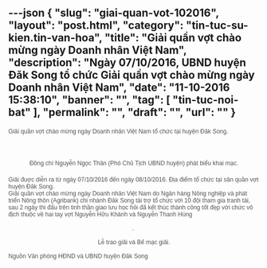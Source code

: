---json
{
    "slug": "giai-quan-vot-102016",
    "layout": "post.html",
    "category": "tin-tuc-su-kien.tin-van-hoa",
    "title": "Giải quần vợt chào mừng ngày Doanh nhân Việt Nam",
    "description": "Ngày 07/10/2016, UBND huyện Đăk Song tổ chức Giải quần vợt chào mừng ngày Doanh nhân Việt Nam",
    "date": "11-10-2016 15:38:10",
    "banner": "",
    "tag": [
        "tin-tuc-noi-bat"
    ],
    "permalink": "",
    "draft": "",
    "url": ""
}
---
<div style="text-align: left;"><span style="color: rgb(83, 83, 83); font-family: Arial; font-size: 12px; text-align: justify; line-height: 1.4;">Giải quần vợt chào mừng ngày Doanh nhân Việt Nam tổ chức tại huyện Đăk Song.</span></div><div style="text-align: left;"><br></div><div style="text-align: center;"><span style="color: rgb(83, 83, 83); font-family: Arial; font-size: 12px; text-align: justify;">&nbsp;</span><img src="http://www.mediafire.com/convkey/75f4/iz7gxz14g5d37c4zg.jpg" alt="" style="color: rgb(83, 83, 83); font-family: Arial; font-size: 12px; text-align: justify; max-width: 450px !important;"><span style="color: rgb(83, 83, 83); font-family: Arial; font-size: 12px; text-align: justify;">&nbsp;</span></div><div style="text-align: center;"><span style="color: rgb(83, 83, 83); font-family: Arial; font-size: 12px; line-height: 1.4; text-align: justify;"><br></span></div><div style="text-align: center;"><span style="color: rgb(83, 83, 83); font-family: Arial; font-size: 12px; line-height: 1.4; text-align: justify;">Đồng chí Nguyễn Ngọc Thân (Phó Chủ Tịch UBND huyện) phát biểu khai mạc.</span></div><div style="text-align: left;"><br></div><div style="text-align: left;"><span style="color: rgb(83, 83, 83); font-family: Arial; font-size: 12px; text-align: justify;">Giải đuợc diễn ra từ ngày 07/10/2016 đến ngày 08/10/2016. Địa điểm tổ chức tại sân quần vợt huyện Đăk Song. </span></div><div style="text-align: left;"><span style="color: rgb(83, 83, 83); font-family: Arial; font-size: 12px; text-align: justify;">Giải quần vợt chào mừng ngày Doanh nhân Việt Nam do Ngân hàng Nông nghiệp và phát triển Nông thôn (Agribank) chi nhánh Đăk Song tài trợ tổ chức với 10 đội tham gia tranh tài, sau 2 ngày thi đấu trên tinh thần giao lưu học hỏi đã kết thúc thành công tốt đẹp với chức vô địch thuộc về hai tay vợt Nguyễn Hữu Khánh và Nguyễn Thanh Hùng</span></div><div style="text-align: left;"><span style="color: rgb(83, 83, 83); font-family: Arial; font-size: 12px; text-align: justify;"><br></span></div><div style="text-align: center;"><span style="color: rgb(83, 83, 83); font-family: Arial; font-size: 12px; text-align: justify;">.</span><img src="http://www.mediafire.com/convkey/5c93/28x2box6y83u2cozg.jpg" alt="" style="color: rgb(83, 83, 83); font-family: Arial; font-size: 12px; text-align: justify; max-width: 450px !important;"><span style="color: rgb(83, 83, 83); font-family: Arial; font-size: 12px; text-align: justify;">&nbsp;</span></div><div style="text-align: center;"><span style="color: rgb(83, 83, 83); font-family: Arial; font-size: 12px; text-align: justify;"><br></span></div><div style="text-align: center;"><span style="color: rgb(83, 83, 83); font-family: Arial; font-size: 12px; text-align: justify;">Lễ trao giải và Bế mạc giải. </span></div><div style="text-align: left;"><span style="color: rgb(83, 83, 83); font-family: Arial; font-size: 12px; text-align: justify;"><br></span></div><div style="text-align: left;"><span style="color: rgb(83, 83, 83); font-family: Arial; font-size: 12px; text-align: justify;">Nguồn Văn phòng HĐND và UBND huyện Đăk Song</span><br></div>